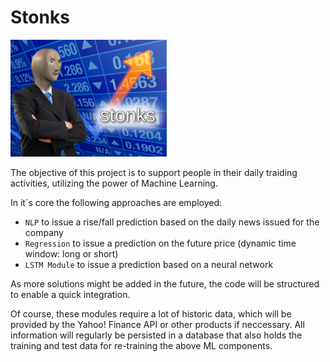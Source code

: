 # Stonks

<img src="./images/stonks-meme.png" width=250>

The objective of this project is to support people in their daily traiding activities, utilizing the power of Machine Learning.

In it´s core the following approaches are employed:
- `NLP` to issue a rise/fall prediction based on the daily news issued for the company
- `Regression` to issue a prediction on the future price (dynamic time window: long or short)
- `LSTM Module` to issue a prediction based on a neural network

As more solutions might be added in the future, the code will be structured to enable a quick integration.

Of course, these modules require a lot of historic data, which will be provided by the Yahoo! Finance API or other products if neccessary. All information will regularly be persisted in a database that also holds the training and test data for re-training the above ML components.